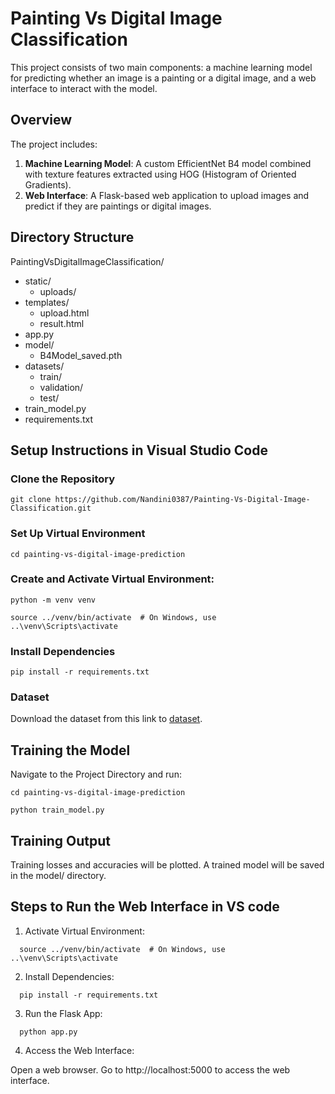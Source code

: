 # Painting Vs Digital Image Classification

This project consists of two main components: a machine learning model for predicting whether an image is a painting or a digital image, and a web interface to interact with the model.


## Overview

The project includes:
1. **Machine Learning Model**: A custom EfficientNet B4 model combined with texture features extracted using HOG (Histogram of Oriented Gradients).
2. **Web Interface**: A Flask-based web application to upload images and predict if they are paintings or digital images.

## Directory Structure

PaintingVsDigitalImageClassification/
- static/
   - uploads/  
- templates/
   - upload.html
   - result.html
- app.py  
- model/
   - B4Model_saved.pth  
- datasets/
   - train/ 
   - validation/ 
   - test/
- train_model.py   
- requirements.txt 

## Setup Instructions in Visual Studio Code

### Clone the Repository
```
git clone https://github.com/Nandini0387/Painting-Vs-Digital-Image-Classification.git
```

### Set Up Virtual Environment
```
cd painting-vs-digital-image-prediction
```

### Create and Activate Virtual Environment:
```
python -m venv venv

source ../venv/bin/activate  # On Windows, use ..\venv\Scripts\activate
```
### Install Dependencies
```
pip install -r requirements.txt
```
### Dataset

Download the dataset from this link to [dataset](https://drive.google.com/drive/folders/1plINLSLzs73p16Vp3dUex1-UYQQn0ZeK?usp=drive_link).

## Training the Model
Navigate to the Project Directory and run:
```
cd painting-vs-digital-image-prediction 
```
```
python train_model.py
````
## Training Output
Training losses and accuracies will be plotted.
A trained model will be saved in the model/ directory.

## Steps to Run the Web Interface in VS code
1. Activate Virtual Environment:
```
  source ../venv/bin/activate  # On Windows, use ..\venv\Scripts\activate
```
2. Install Dependencies:
```
  pip install -r requirements.txt
```
3. Run the Flask App:
```
  python app.py
```
4. Access the Web Interface:

  Open a web browser.
  Go to http://localhost:5000 to access the web interface.

